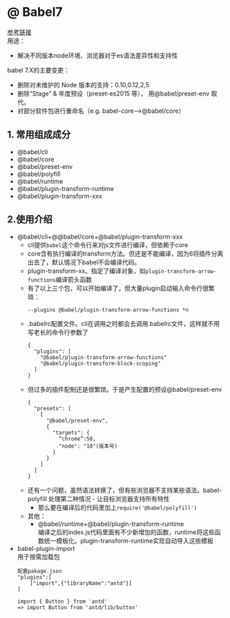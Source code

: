 # @ Babel7  
[参考链接](https://www.jianshu.com/p/cbd48919a0cc)  
用途：  
+ 解决不同版本node环境、浏览器对于es语法差异性和支持性  

babel 7.X的主要变更：
+ 删除对未维护的 Node 版本的支持：0.10,0.12,2,5
+ 删除“Stage” & 年度预设（preset-es2015 等）， 用@babel/preset-env 取代。
+ 对部分软件包进行重命名（e.g. babel-core–>@babel/core） 
## 1. 常用组成成分  
+ @babel/cli
+ @babel/core
+ @babel/preset-env
+ @babel/polyfill
+ @babel/runtime
+ @babel/plugin-transform-runtime
+ @babel/plugin-transform-xxx  
## 2.使用介绍  
+ @babel/cli+@@babel/core+@babel/plugin-transform-xxx   
    + cli提供`babel`这个命令行来对js文件进行编译，但依赖于core  
    + core含有执行编译的transform方法。但还是不能编译，因为6将插件分离出去了，默认情况下babel不会编译代码。  
    + plugin-transform-xx。指定了编译对象，如`plugin-transform-arrow-functions`编译箭头函数  
    + 有了以上三个包，可以开始编译了，但大量plugin启动输入命令行很繁琐：  
        ```
        --plugins @babel/plugin-transform-arrow-functions *n
        ```  
    + .babelrc配置文件。cli在调用之时都会去调用.babelrc文件，这样就不用写老长的命令行参数了  
        ```
        {
          "plugins": [
            "@babel/plugin-transform-arrow-functions"
            "@babel/plugin-transform-block-scoping" 
          ]
        }
        ```  
    + 但过多的插件配制还是很繁琐。于是产生配置的预设@babel/preset-env  
        ```
        {
          "presets": [
            [
              "@babel/preset-env",
              {
                "targets": {
                  “chrome”:58,
                  "node": "10"(版本号)
                }
              }
            ]
          ]
        }
        ```  
    + 还有一个问题，虽然语法转换了，但有些浏览器不支持某些语法。babel-polyfill 处理第二种情况 - 让目标浏览器支持所有特性  
        + 那么要在编译后的代码里加上`require('@babel/polyfill')`  
    + 其他：  
        + @babel/runtime+@babel/plugin-transform-runtime  
        编译之后的index.js代码里面有不少新增加的函数，runtime将这些函数统一模板化。plugin-transform-runtime实现自动导入这些模板
+ babel-plugin-import  
用于按需加载包
    ```
    配置pakage.json
    "plugins":[
        ["import",{"libraryName":"antd"}]
    ]
    
    import { Button } from 'antd'
    => import Button from 'antd/lib/button'
    ```